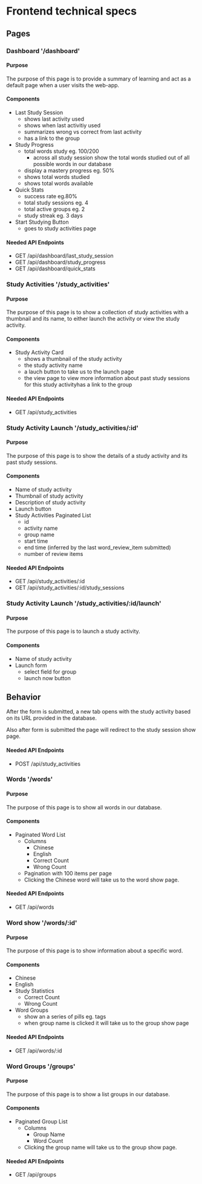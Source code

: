 # Frontend technical specs

## Pages

### Dashboard '/dashboard'

#### Purpose
The purpose of this page is to provide a summary of learning
and act as a default page when a user visits the web-app.

#### Components
- Last Study Session
    - shows last activity used
    - shows when last activitiy used
    - summarizes wrong vs correct from last activity
    - has a link to the group
- Study Progress
    - total words study eg. 100/200
        - across all study session show the total words studied out of all possible words in our database
    - display a mastery progress eg. 50%
    - shows total words studied
    - shows total words available
- Quick Stats
    - success rate eg.80%
    - total study sessions eg. 4
    - total active groups eg. 2
    - study streak eg. 3 days
- Start Studying Button
    - goes to study activities page

#### Needed API Endpoints
- GET /api/dashboard/last_study_session
- GET /api/dashboard/study_progress
- GET /api/dashboard/quick_stats

### Study Activities '/study_activities'

#### Purpose
The purpose of this page is to show a collection of study activities with a thumbnail and its name, 
to either launch the activity or view the study activity.

#### Components
- Study Activity Card
    - shows a thumbnail of the study activity
    - the study activity name
    - a lauch button to take us to the launch page
    - the view page to view more information about past study
    sessions for this study activityhas a link to the group

#### Needed API Endpoints
- GET /api/study_activities

### Study Activity Launch '/study_activities/:id'

#### Purpose
The purpose of this page is to show the details of a study activity and its past study sessions.

#### Components
- Name of study activity
- Thumbnail of study activity
- Description of study activity
- Launch button
- Study Activities Paginated List
    - id
    - activity name
    - group name
    - start time
    - end time (inferred by the last word_review_item submitted)
    - number of review items
 
#### Needed API Endpoints
- GET /api/study_activities/:id
- GET /api/study_activities/:id/study_sessions

### Study Activity Launch '/study_activities/:id/launch'

#### Purpose
The purpose of this page is to launch a study activity.

#### Components
- Name of study activity
- Launch form
    - select field for group
    - launch now button

## Behavior
After the form is submitted, a new tab opens with the study activity based on its URL provided in the database. 

Also after form is submitted the page will redirect to the study session show page.

#### Needed API Endpoints
- POST /api/study_activities

### Words '/words'

#### Purpose
The purpose of this page is to show all words in our database.

#### Components
- Paginated Word List
    - Columns
        - Chinese
        - English
        - Correct Count
        - Wrong Count
    - Pagination with 100 items per page
    - Clicking the Chinese word will take us to the word show page.

#### Needed API Endpoints
- GET /api/words

### Word show '/words/:id'

#### Purpose
The purpose of this page is to show information about a specific word.

#### Components
- Chinese
- English
- Study Statistics
    - Correct Count
    - Wrong Count
- Word Groups 
    - show an a series of pills eg. tags
    - when group name is clicked it will take us to the group show page

#### Needed API Endpoints
- GET /api/words/:id

### Word Groups '/groups'

#### Purpose
The purpose of this page is to show a list groups in our database.

#### Components
- Paginated Group List
    - Columns
        - Group Name
        - Word Count
    - Clicking the group name will take us to the group show page.

#### Needed API Endpoints
- GET /api/groups